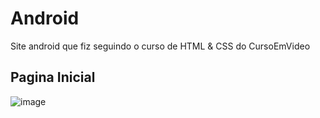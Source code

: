 # Android
Site android que fiz seguindo o curso de HTML &amp; CSS do CursoEmVideo


## Pagina Inicial

![image](https://user-images.githubusercontent.com/78983450/151734958-4b8882f5-d8c9-45dc-986a-517accefba0d.png)
